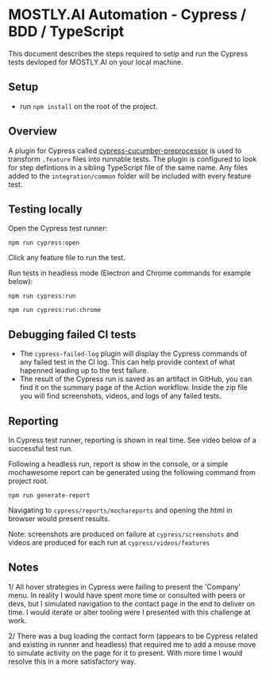 # MOSTLY.AI Automation - Cypress / BDD / TypeScript
This document describes the steps required to setip and run the Cypress tests devloped for MOSTLY.AI on your local machine.

## Setup

- run `npm install` on the root of the project.

## Overview

A plugin for Cypress called [cypress-cucumber-preprocessor](https://github.com/badeball/cypress-cucumber-preprocessor) is used to transform `.feature` files into runnable tests. The plugin is configured to look for step defintions in a sibling TypeScript file of the same name. Any files added to the `integration/common` folder will be included with every feature test.

## Testing locally

Open the Cypress test runner:

   `npm run cypress:open`

   Click any feature file to run the test.

Run tests in headless mode (Electron and Chrome commands for example below):

   `npm run cypress:run`
   
   `npm run cypress:run:chrome`

## Debugging failed CI tests

- The `cypress-failed-log` plugin will display the Cypress commands of any failed test in the CI log. This can help provide context of what hapenned leading up to the test failure.
- The result of the Cypress run is saved as an artifact in GitHub, you can find it on the summary page of the Action workflow. Inside the zip file you will find screenshots, videos, and logs of any failed tests.

## Reporting

In Cypress test runner, reporting is shown in real time. See video below of a successful test run.

Following a headless run, report is show in the console, or a simple mochawesome report can be generated using the following command from project root.

   `npm run generate-report`

Navigating to `cypress/reports/mochareports` and opening the html in browser would present results.

Note: screenshots are produced on failure at `cypress/screenshots` and videos are produced for each run at `cypress/videos/features`

## Notes

1/ All hover strategies in Cypress were failing to present the 'Company' menu. In reality I would have spent more time or consulted with peers or devs, but I simulated navigation to the contact page in the end to deliver on time. I would iterate or alter tooling were I presented with this challenge at work.

2/ There was a bug loading the contact form (appears to be Cypress related and existing in runner and headless) that required me to add a mouse move to simulate activity on the page for it to present. With more time I would resolve this in a more satisfactory way.
